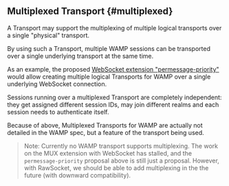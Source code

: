 ## Multiplexed Transport {#multiplexed}

A Transport may support the multiplexing of multiple logical transports over a single "physical" transport.

By using such a Transport, multiple WAMP sessions can be transported over a single underlying transport at the same time.

As an example, the proposed [WebSocket extension "permessage-priority"](https://github.com/oberstet/permessage-priority/blob/master/draft-oberstein-hybi-permessage-priority.txt) would allow creating multiple logical Transports for WAMP over a single underlying WebSocket connection.

Sessions running over a multiplexed Transport are completely independent: they get assigned different session IDs, may join different realms and each session needs to authenticate itself.

Because of above, Multiplexed Transports for WAMP are actually not detailed in the WAMP spec, but a feature of the transport being used.

> Note: Currently no WAMP transport supports multiplexing. The work on the MUX extension with WebSocket has stalled, and the `permessage-priority` proposal above is still just a proposal. However, with RawSocket, we should be able to add multiplexing in the the future (with downward compatibility).

